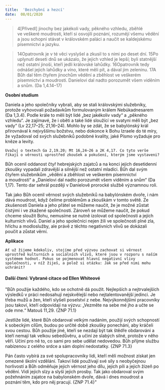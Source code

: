 ```yaml
---
title:  'Bezchybní a hezcí'
date:  08/01/2020
---
```


> <p></p>
> 4[Přivedl] jinochy bez jakékoli vady, pěkného vzhledu, zběhlé ve veškeré moudrosti, kteří si osvojili poznání, rozumějí všemu vědění a jsou schopni stávat v královském paláci a naučit se kaldejskému písemnictví a jazyku.

> <p></p>
> 14Opatrovník je v té věci vyslyšel a zkusil to s nimi po deset dní. 15Po uplynutí deseti dnů se ukázalo, že jejich vzhled je lepší; byli statnější než ostatní jinoši, kteří jedli královské lahůdky. 16Opatrovník tedy odnášel jejich lahůdky a víno, které měli pít, a dával jim zeleninu. 17A Bůh dal těm čtyřem jinochům vědění a zběhlost ve veškerém písemnictví a moudrosti. Danielovi dal nadto porozumět všem viděním a snům. (Da 1,4.14–17)

**Osobní studium**

Daniela a jeho společníky vybrali, aby se stali královskými služebníky, protože vyhovovali požadavkům formulovaným králem Nebú­kadnesarem (Da 1,3.4). Podle krále to měli být lidé „bez jakékoliv vady“ a „pěkného vzhledu“. Je zajímavé, že i oběti a také lidé sloužící ve svatyni měli být „bez vady“ (Lv 22,17–25; 21,16–24). Mohlo by se zdát, že se babylónský král přirovnával k nejvyššímu božstvu, nebo dokonce k Bohu Izraele do té míry, že vyžadoval od svých služebníků podobné kvality, jaké Písmo vyžaduje pro kněze a levity.

`Uvažuj o textech Ga 2,19.20; Mt 16,24–26 a 2K 4,17. Co tyto verše říkají o věrnosti uprostřed zkoušek a pokušení, kterým jsme vystaveni?`

Bůh ocenil oddanost čtyř hebrejských zajatců a na konci jejich desetidenní zkoušky vypadali zdravější a silnější než ostatní mladíci. Bůh dal svým čtyřem služebníkům „vědění a zběhlost ve veškerém písemnictví a moudrosti“ a „Danielovi dal nadto porozumět všem viděním a snům“ (Da 1,17). Tento dar sehrál později v Danielově prorocké službě významnou roli.

Tak jako Bůh ocenil věrnost svých služebníků na babylónském dvoře, i nám dává moudrost, když čelíme problémům a zkouškám v tomto světě. Ze zkušenosti Daniela a jeho přátel se můžeme naučit, že je možné zůstat čistými i ve zkažené společnosti. Zároveň se můžeme naučit, že pokud chceme sloužit Bohu, nemusíme se nutně izolovat od společnosti a jejích kulturních vlivů. Daniel a jeho společníci nejen žili ve společnosti plné zla, hříchu a modloslužby, ale právě z těchto negativních vlivů se dokázali poučit a zůstat věrní.

**Aplikace**

`Ať už žijeme kdekoliv, stojíme před výzvou zachovat si věrnost uprostřed kulturních a sociálních vlivů, které jsou v rozporu s naším systémem hodnot. Pokus se pojmenovat hlavní negativní vlivy společnosti, v níž žiješ, a polož si otázku: Jak se před nimi mohu uchránit?`

#### Další čtení: Vybrané citace od Ellen Whiteové

"Bůh použije každého, kdo se ochotně dá použít. Nejlepších a nejtrvalejších výsledků v práci nedosahují nejskvělejší nebo nejtalentovanější jedinci. Je třeba mužů a žen, kteří slyšeli poselství z nebe. Nejvýkonnějšími pracovníky jsou takoví, kteří odpovídají na výzvu: „Vezměte na sebe mé jho a učte se ode mne.“ Matouš 11,29. {ZNP 71.1}

Jestliže lidé, které Bůh obdaroval velkým nadáním, použijí svých schopností k sobeckým cílům, budou po určité době zkoušky ponecháni, aby kráčeli svou cestou. Bůh použije jiné, kteří se nezdají být tak štědře obdarováni a kteří nemají tak velkou sebedůvěru, a učiní ze slabých silné, protože v něho věří. Učiní pro ně to, co sami pro sebe udělat nedovedou. Bůh přijme službu nabízenou z celého srdce a sám doplní nedostatky. {ZNP 71.3}

Pán často vybírá za své spolupracovníky lidi, kteří měli možnost získat jen omezené školní vzdělání. Takoví lidé používají své síly s neobyčejnou horlivostí a Bůh odměňuje jejich věrnost jeho dílu, jejich píli a jejich žízeň po vědění. Vidí jejich slzy a slyší jejich prosby. Tak jako obdaroval svým požehnáním zajatce na babylonském dvoře, dává i dnes moudrost a poznání těm, kdo pro něj pracují. {ZNP 71.4}"